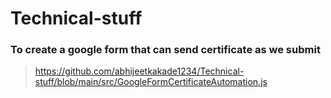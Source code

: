 # Technical-stuff

### To create a google form that can send certificate as we submit 
> https://github.com/abhijeetkakade1234/Technical-stuff/blob/main/src/GoogleFormCertificateAutomation.js

### 